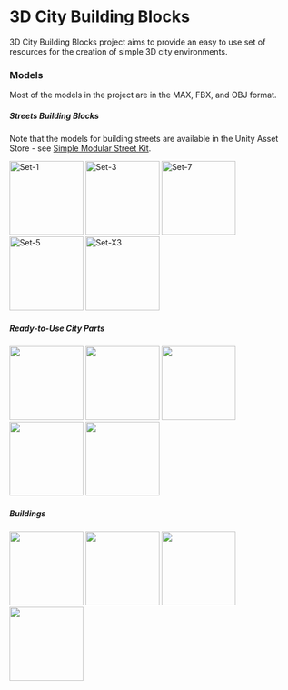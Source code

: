 3D City Building Blocks
========

3D City Building Blocks project aims to provide an easy to use set of resources for the creation of simple 3D city environments. 

### Models ###

Most of the models in the project are in the MAX, FBX, and OBJ format.

##### Streets Building Blocks #####

Note that the models for building streets are available in the Unity Asset Store - see [Simple Modular Street Kit](https://www.assetstore.unity3d.com/#/content/13811 "Simple Modular Street Kit").

<img src="https://raw2.github.com/grey-eminence/3DCityBB/master/Models/Streets-BuildingBlocks/Screenshots/Set-1.jpg" alt="Set-1" width="130px"/> &#32;
<img src="https://raw2.github.com/grey-eminence/3DCityBB/master/Models/Streets-BuildingBlocks/Screenshots/Set-3.jpg" alt="Set-3" width="130px"/> &#32;
<img src="https://raw2.github.com/grey-eminence/3DCityBB/master/Models/Streets-BuildingBlocks/Screenshots/Set-7.jpg" alt="Set-7" width="130px"/> &#32;
<img src="https://raw2.github.com/grey-eminence/3DCityBB/master/Models/Streets-BuildingBlocks/Screenshots/Set-5.jpg" alt="Set-5" width="130px"/> &#32;
<img src="https://raw2.github.com/grey-eminence/3DCityBB/master/Models/Streets-BuildingBlocks/Screenshots/Set-X3.jpg" alt="Set-X3" width="130px"/> &#32;

##### Ready-to-Use City Parts #####

<img src="https://raw2.github.com/grey-eminence/3DCityBB/master/Models/CityParts/Screenshots/CenterPart.jpg" width="130px"/> &#32;
<img src="https://raw2.github.com/grey-eminence/3DCityBB/master/Models/CityParts/Screenshots/EastPart.jpg" width="130px"/> &#32;
<img src="https://raw2.github.com/grey-eminence/3DCityBB/master/Models/CityParts/Screenshots/WestPart.jpg" width="130px"/> &#32;
<img src="https://raw2.github.com/grey-eminence/3DCityBB/master/Models/CityParts/Screenshots/NorthPart.jpg" width="130px"/> &#32;
<img src="https://raw2.github.com/grey-eminence/3DCityBB/master/Models/CityParts/Screenshots/SouthPart.jpg" width="130px"/> &#32;

##### Buildings #####

<img src="https://raw.githubusercontent.com/grey-eminence/3DCityBB/master/Models/Buildings/House-Blue.jpg" width="130px"/> &#32;
<img src="https://raw.githubusercontent.com/grey-eminence/3DCityBB/master/Models/Buildings/LongHouse.jpg" width="130px"/> &#32;
<img src="https://raw.githubusercontent.com/grey-eminence/3DCityBB/master/Models/Buildings/TriangleBlock.jpg" width="130px"/> &#32;
<img src="https://raw.githubusercontent.com/grey-eminence/3DCityBB/master/Models/Buildings/SquareBlock.jpg" width="130px"/> &#32;
